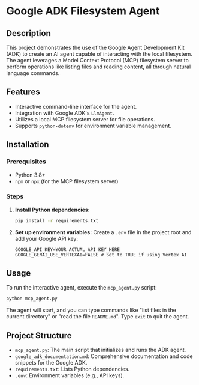 # Google ADK Filesystem Agent

## Description
This project demonstrates the use of the Google Agent Development Kit (ADK) to create an AI agent capable of interacting with the local filesystem. The agent leverages a Model Context Protocol (MCP) filesystem server to perform operations like listing files and reading content, all through natural language commands.

## Features
- Interactive command-line interface for the agent.
- Integration with Google ADK's `LlmAgent`.
- Utilizes a local MCP filesystem server for file operations.
- Supports `python-dotenv` for environment variable management.

## Installation

### Prerequisites
- Python 3.8+
- `npm` or `npx` (for the MCP filesystem server)

### Steps
1. **Install Python dependencies:**
   ```bash
   pip install -r requirements.txt
   ```

2. **Set up environment variables:**
   Create a `.env` file in the project root and add your Google API key:
   ```
   GOOGLE_API_KEY=YOUR_ACTUAL_API_KEY_HERE
   GOOGLE_GENAI_USE_VERTEXAI=FALSE # Set to TRUE if using Vertex AI
   ```

## Usage
To run the interactive agent, execute the `mcp_agent.py` script:

```bash
python mcp_agent.py
```

The agent will start, and you can type commands like "list files in the current directory" or "read the file `README.md`". Type `exit` to quit the agent.

## Project Structure
- `mcp_agent.py`: The main script that initializes and runs the ADK agent.
- `google_adk_documentation.md`: Comprehensive documentation and code snippets for the Google ADK.
- `requirements.txt`: Lists Python dependencies.
- `.env`: Environment variables (e.g., API keys).
